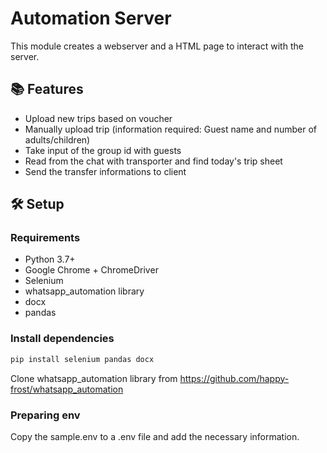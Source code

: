 # Automation Server

This module creates a webserver and a HTML page to interact with the server.

## 📚 Features
- Upload new trips based on voucher
- Manually upload trip (information required: Guest name and number of adults/children)
- Take input of the group id with guests
- Read from the chat with transporter and find today's trip sheet
- Send the transfer informations to client

## 🛠️ Setup
### Requirements
- Python 3.7+
- Google Chrome + ChromeDriver
- Selenium
- whatsapp_automation library
- docx
- pandas

### Install dependencies
```bash
pip install selenium pandas docx
```
Clone whatsapp_automation library from https://github.com/happy-frost/whatsapp_automation

### Preparing env
Copy the sample.env to a .env file and add the necessary information.